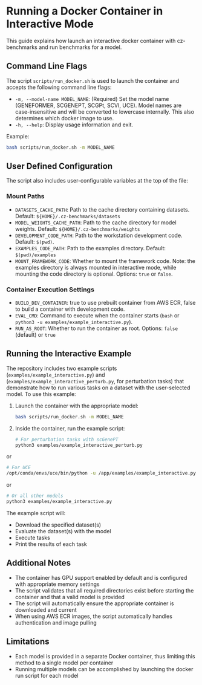 # Running a Docker Container in Interactive Mode

This guide explains how launch an interactive docker container with cz-benchmarks and run benchmarks for a model.

## Command Line Flags

The script `scripts/run_docker.sh` is used to launch the container and accepts the following command line flags:

- `-m, --model-name MODEL_NAME`: (Required) Set the model name (GENEFORMER, SCGENEPT, SCGPt, SCVI, UCE). Model names are case-insensitive and will be converted to lowercase internally. This also determines which docker image to use.
- `-h, --help`: Display usage information and exit.

Example:
```bash
bash scripts/run_docker.sh -m MODEL_NAME
```

## User Defined Configuration

The script also includes user-configurable variables at the top of the file:

### Mount Paths
- `DATASETS_CACHE_PATH`: Path to the cache directory containing datasets. Default: `${HOME}/.cz-benchmarks/datasets`
- `MODEL_WEIGHTS_CACHE_PATH`: Path to the cache directory for model weights. Default: `${HOME}/.cz-benchmarks/weights`
- `DEVELOPMENT_CODE_PATH`: Path to the workstation development code. Default: `$(pwd)`. 
- `EXAMPLES_CODE_PATH`: Path to the examples directory. Default: `$(pwd)/examples`
- `MOUNT_FRAMEWORK_CODE`: Whether to mount the framework code. Note: the examples directory is always mounted in interactive mode, while mounting the code directory is optional. Options: `true` or `false`.

### Container Execution Settings
- `BUILD_DEV_CONTAINER`: true to use prebuilt container from AWS ECR, false to build a container with development code.
- `EVAL_CMD`: Command to execute when the container starts (`bash` or `python3 -u examples/example_interactive.py`). 
- `RUN_AS_ROOT`: Whether to run the container as root. Options: `false` (default) or `true`

## Running the Interactive Example

The repository includes two example scripts (`examples/example_interactive.py`) and (`examples/example_interactive_perturb.py`, for perturbation tasks) that demonstrate how to run various tasks on a dataset with the user-selected model. To use this example:

1. Launch the container with the appropriate model:
   ```bash
   bash scripts/run_docker.sh -m MODEL_NAME
   ```

2. Inside the container, run the example script:
   ```bash
   # For perturbation tasks with scGenePT
   python3 examples/example_interactive_perturb.py
   ```
or
   ```bash
   # For UCE
   /opt/conda/envs/uce/bin/python -u /app/examples/example_interactive.py
   ```
or
   ```bash
   # Or all other models
   python3 examples/example_interactive.py
   ```

The example script will:

- Download the specified dataset(s)
- Evaluate the dataset(s) with the model
- Execute tasks
- Print the results of each task

## Additional Notes

- The container has GPU support enabled by default and is configured with appropriate memory settings
- The script validates that all required directories exist before starting the container and that a valid model is provided
- The script will automatically ensure the appropriate container is downloaded and current
- When using AWS ECR images, the script automatically handles authentication and image pulling

## Limitations

- Each model is provided in a separate Docker container, thus limiting this method to a single model per container
- Running multiple models can be accomplished by launching the docker run script for each model